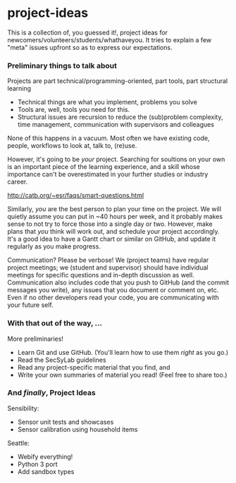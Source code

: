# project-ideas

This is a collection of, you guessed it!, project ideas for
newcomers/volunteers/students/whathaveyou. It tries to explain
a few "meta" issues upfront so as to express our expectations.


### Preliminary things to talk about

Projects are part technical/programming-oriented, part tools, part
  structural learning
* Technical things are what you implement, problems you solve
* Tools are, well, tools you need for this.
* Structural issues are recursion to reduce the (sub)problem complexity,
   time management, communication with supervisors and colleagues

None of this happens in a vacuum. Most often we have existing code,
people, workflows to look at, talk to, (re)use.

However, it's going to be *your* project. Searching for soultions on
your own is an important piece of the learning experience, and a skill
whose importance can't be overestimated in your further studies or
industry career.

http://catb.org/~esr/faqs/smart-questions.html

Similarly, *you* are the best person to plan your time on the project.
We will quietly assume you can put in ~40 hours per week, and it probably
makes sense to not try to force those into a single day or two.
However, make plans that *you* think will work out, and schedule your
project accordingly. It's a good idea to have a Gantt chart or similar
on GitHub, and update it regularly as you make progress.

Communication? Please be verbose!
We (project teams) have regular project meetings; we (student and
supervisor) should have individual meetings for specific questions
and in-depth discussion as well.
Communication also includes code that you push to GitHub (and the commit
messages you write), any issues that you document or comment on, etc.
Even if no other developers read your code, you are communicating with
your future self.


### With that out of the way, ...

More preliminaries!

* Learn Git and use GitHub. (You'll learn how to use them *right* as you go.)
* Read the SecSyLab guidelines
* Read any project-specific material that you find, and
* Write your own summaries of material you read! (Feel free to share too.)


### And *finally*, Project Ideas

Sensibility:
* Sensor unit tests and showcases
* Sensor calibration using household items

Seattle:
 * Webify everything!
 * Python 3 port
 * Add sandbox types
 
